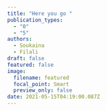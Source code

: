 ```yaml
---
title: "Here you go "
publication_types:
  - "0"
  - "5"
authors:
  - Soukaina
  - Filali
draft: false
featured: false
image:
  filename: featured
  focal_point: Smart
  preview_only: false
date: 2021-05-15T04:19:00.087Z
---
```

